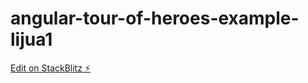# angular-tour-of-heroes-example-lijua1

[Edit on StackBlitz ⚡️](https://stackblitz.com/edit/angular-tour-of-heroes-example-lijua1)